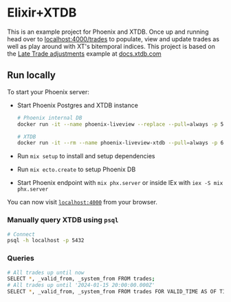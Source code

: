 # Elixir+XTDB

This is an example project for Phoenix and XTDB. Once up and running head over to [localhost:4000/trades](localhost:4000/trades) to populate, view and update trades as well as play around with XT's bitemporal indices. 
This project is based on the [Late Trade adjustments](https://docs.xtdb.com/tutorials/financial-usecase/late-trade.html) example at [docs.xtdb.com](https://docs.xtdb.com)

## Run locally

To start your Phoenix server:

* Start Phoenix Postgres and XTDB instance 

  ```sh
  # Phoenix internal DB
  docker run -it --name phoenix-liveview --replace --pull=always -p 5433:5432 -e POSTGRES_PASSWORD=postgres -d postgres

  # XTDB
  docker run -it --rm --name phoenix-liveview-xtdb --pull=always -p 6543:3000 -p 5432:5432 ghcr.io/xtdb/xtdb
  ```

* Run `mix setup` to install and setup dependencies
* Run `mix ecto.create` to setup Phoenix DB
* Start Phoenix endpoint with `mix phx.server` or inside IEx with `iex -S mix phx.server`

You can now visit [`localhost:4000`](http://localhost:4000) from your browser.

### Manually query XTDB using `psql`

``` sh
# Connect
psql -h localhost -p 5432
```


### Queries

``` sh
# All trades up until now
SELECT *, _valid_from, _system_from FROM trades; 
# All trades up until '2024-01-15 20:00:00.000Z'
SELECT *, _valid_from, _system_from FROM trades FOR VALID_TIME AS OF TIMESTAMP '2024-01-15 20:00:00.000Z';
```

